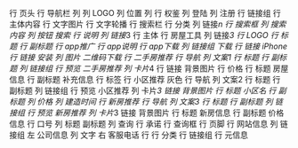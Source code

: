 行 页头
    行 导航栏
        列
            列 LOGO
            列 位置
        列
            行 权鉴
                列 登陆
                列 注册
            行 链接组
    行 主体内容
        行 文字图片
        行 文字轮播
    行 搜索栏
        行 分类
            列 链接*n
        行 搜索框
            列 搜索内容
            列 按钮 搜索
    行 说明
        列 链接*3
行 主体
    行 房屋工具
        列 链接*3
            行 LOGO
            行 标题
            行 副标题
    行 app推广
        行 app说明
        行 app下载
            列 链接组 下载
                行 链接 iPhone
                行 链接 安装
            列 图片 二维码下载
    行 二手房推荐
        行 导航
            列 文案1
                行 标题
                行 副标题
            列 链接组
        行 预览 二手房推荐
            列 卡片*4
                行 链接 背景图片
                    行 价格
                    行 标题 房屋信息
                    行 副标题 补充信息
                行 标签
    行 小区推荐 灰色
        行  导航
            列 文案2
                行 标题
                行 副标题
            列 链接组
        行 预览 小区推荐
            列 卡片*3
                链接 背景图片
                    行 标题 小区名
                    行 副标题
                        列 价格
                        列 建造时间
    行 新房推荐
        行 导航
            列 文案3
                行 标题
                行 副标题
            列 链接组
        行 预览 新房推荐
            列 卡片*3
                链接 背景图片
                    行 标题 新房信息
                    行 副标题 价格信息
    行 口号
        列 
            标题
            副标题
        列  查询
            行 承诺
            行 查询框
行 页脚
    行 网站信息
        列 链接组 左 公司信息
        列 文字   右 客服电话
    行 
        行 分类
        行 链接组
    行 元信息